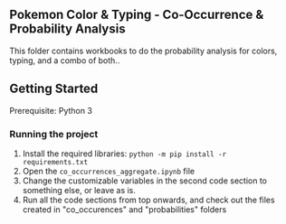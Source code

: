 ## Pokemon Color & Typing - Co-Occurrence & Probability Analysis
This folder contains workbooks to do the probability analysis for colors, typing, and a combo of both..

## Getting Started
Prerequisite: Python 3

### Running the project
1. Install the required libraries: `python -m pip install -r requirements.txt`
2. Open the `co_occurrences_aggregate.ipynb` file
3. Change the customizable variables in the second code section to something else, or leave as is.
4. Run all the code sections from top onwards, and check out the files created in "co_occurences" and "probabilities" folders
